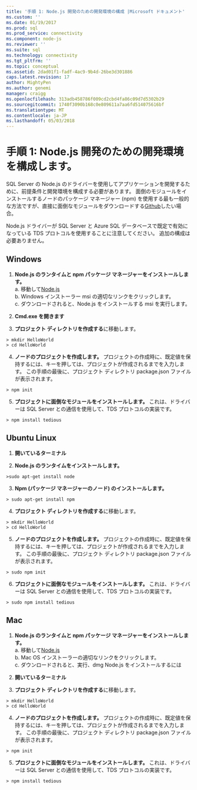 ```yaml
---
title: '手順 1: Node.js 開発のための開発環境の構成 |Microsoft ドキュメント'
ms.custom: ''
ms.date: 01/19/2017
ms.prod: sql
ms.prod_service: connectivity
ms.component: node-js
ms.reviewer: ''
ms.suite: sql
ms.technology: connectivity
ms.tgt_pltfrm: ''
ms.topic: conceptual
ms.assetid: 2dad01f1-fadf-4ac9-9b4d-26be3d301886
caps.latest.revision: 17
author: MightyPen
ms.author: genemi
manager: craigg
ms.openlocfilehash: 313adb458786f009cd2cbd4fa86c09d7d5302b29
ms.sourcegitcommit: 1740f3090b168c0e809611a7aa6fd514075616bf
ms.translationtype: MT
ms.contentlocale: ja-JP
ms.lasthandoff: 05/03/2018
---
```

# <a name="step-1--configure-development-environment-for-nodejs-development"></a>手順 1: Node.js 開発のための開発環境を構成します。
SQL Server の Node.js のドライバーを使用してアプリケーションを開発するために、前提条件と開発環境を構成する必要があります。  面倒のモジュールをインストールするノードのパッケージ マネージャー (npm) を使用する最も一般的な方法ですが、直接に面倒なモジュールをダウンロードする[Github](https://github.com/pekim/tedious)したい場合。  
  
Node.js ドライバーが SQL Server と Azure SQL データベースで既定で有効になっている TDS プロトコルを使用することに注意してください。  追加の構成は必要ありません。  
  
## <a name="windows"></a>Windows  
  
1. **Node.js のランタイムと npm パッケージ マネージャーをインストールします。**  
a. 移動して[Node.js](https://nodejs.org/en/download/)  
b. Windows インストーラー msi の適切なリンクをクリックします。   
c. ダウンロードされると、Node.js をインストールする msi を実行します。  
  
2. **Cmd.exe を開きます**  
  
3. **プロジェクト ディレクトリを作成する**に移動します。    
```  
> mkdir HelloWorld  
> cd HelloWorld  
```  
4. **ノードのプロジェクトを作成します。**  プロジェクトの作成時に、既定値を保持するには、キーを押しては、プロジェクトが作成されるまでを入力します。 この手順の最後に、プロジェクト ディレクトリ package.json ファイルが表示されます。  
```  
> npm init  
```  
  
5. **プロジェクトに面倒なモジュールをインストールします。**  これは、ドライバーは SQL Server との通信を使用して、TDS プロトコルの実装です。  
```  
> npm install tedious  
```  
  
## <a name="ubuntu-linux"></a>Ubuntu Linux  
  
1.  **開いているターミナル**  
  
2. **Node.js のランタイムをインストールします。**  
```  
>sudo apt-get install node  
```  
3. **Npm (パッケージ マネージャーのノード) のインストールします。**  
```  
> sudo apt-get install npm  
```  
4. **プロジェクト ディレクトリを作成する**に移動します。    
```  
> mkdir HelloWorld  
> cd HelloWorld  
```  
  
5. **ノードのプロジェクトを作成します。**  プロジェクトの作成時に、既定値を保持するには、キーを押しては、プロジェクトが作成されるまでを入力します。 この手順の最後に、プロジェクト ディレクトリ package.json ファイルが表示されます。  
```  
> sudo npm init  
```  
  
6. **プロジェクトに面倒なモジュールをインストールします。**  これは、ドライバーは SQL Server との通信を使用して、TDS プロトコルの実装です。  
```  
> sudo npm install tedious  
```  
  
## <a name="mac"></a>Mac  
  
1. **Node.js のランタイムと npm パッケージ マネージャーをインストールします。**  
a. 移動して[Node.js](https://nodejs.org/en/download/)  
b. Mac OS インストーラーの適切なリンクをクリックします。  
c. ダウンロードされると、実行、dmg Node.js をインストールするには  
  
2. **開いているターミナル**  
  
3. **プロジェクト ディレクトリを作成する**に移動します。    
```  
> mkdir HelloWorld  
> cd HelloWorld  
```  
  
4. **ノードのプロジェクトを作成します。**  プロジェクトの作成時に、既定値を保持するには、キーを押しては、プロジェクトが作成されるまでを入力します。 この手順の最後に、プロジェクト ディレクトリ package.json ファイルが表示されます。  
```  
> npm init  
```  
  
5. **プロジェクトに面倒なモジュールをインストールします。**  これは、ドライバーは SQL Server との通信を使用して、TDS プロトコルの実装です。  
```  
> npm install tedious  
```  
  
